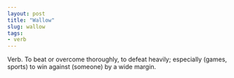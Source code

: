 ```yaml
---
layout: post
title: "Wallow"
slug: wallow
tags:
- verb
---
```


Verb. To beat or overcome thoroughly, to defeat heavily; especially (games, sports) to win against (someone) by a wide margin.

